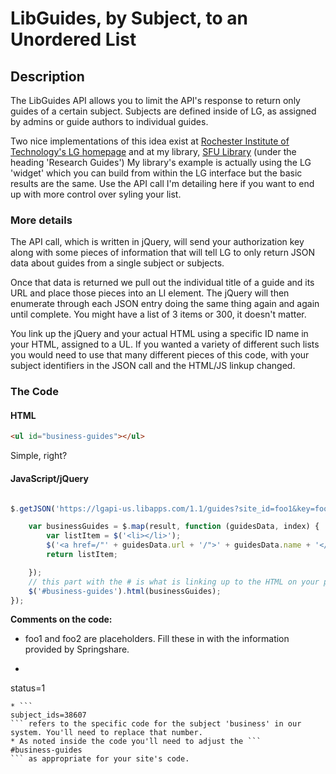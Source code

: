 # LibGuides, by Subject, to an Unordered List

## Description

The LibGuides API allows you to limit the API's response to return only guides of a certain subject. Subjects are defined inside of LG, as assigned by admins or guide authors to individual guides.

Two nice implementations of this idea exist at [Rochester Institute of Technology's LG homepage](http://infoguides.rit.edu/) and at my library, [SFU Library](library.francis.edu) (under the heading 'Research Guides') My library's example is actually using the LG 'widget' which you can build from within the LG interface but the basic results are the same. Use the API call I'm detailing here if you want to end up with more control over syling your list.

### More details

The API call, which is written in jQuery, will send your authorization key along with some pieces of information that will tell LG to only return JSON data about guides from a single subject or subjects.

Once that data is returned we pull out the individual title of a guide and its URL and place those pieces into an LI element. The jQuery will then enumerate through each JSON entry doing the same thing again and again until complete. You might have a list of 3 items or 300, it doesn't matter.

You link up the jQuery and your actual HTML using a specific ID name in your HTML, assigned to a UL. If you wanted a variety of different such lists you would need to use that many different pieces of this code, with your subject identifiers in the JSON call and the HTML/JS linkup changed.

### The Code

#### HTML

```html
<ul id="business-guides"></ul>
```
Simple, right?

#### JavaScript/jQuery

```javascript

$.getJSON('https://lgapi-us.libapps.com/1.1/guides?site_id=foo1&key=foo2&status=1&subject_ids=38607', function (result) {

    var businessGuides = $.map(result, function (guidesData, index) {
        var listItem = $('<li></li>');
        $('<a href=/"' + guidesData.url + '/">' + guidesData.name + '</a>').appendTo(listItem);
        return listItem;

    });
    // this part with the # is what is linking up to the HTML on your page - so the JS knows where to put your list of guides.
    $('#business-guides').html(businessGuides);
});
```
**Comments on the code:**

* foo1 and foo2 are placeholders. Fill these in with the information provided by Springshare.
* ```
status=1
``` refers to published guides.
* ```
subject_ids=38607
``` refers to the specific code for the subject 'business' in our system. You'll need to replace that number.
* As noted inside the code you'll need to adjust the ```
#business-guides
``` as appropriate for your site's code.


